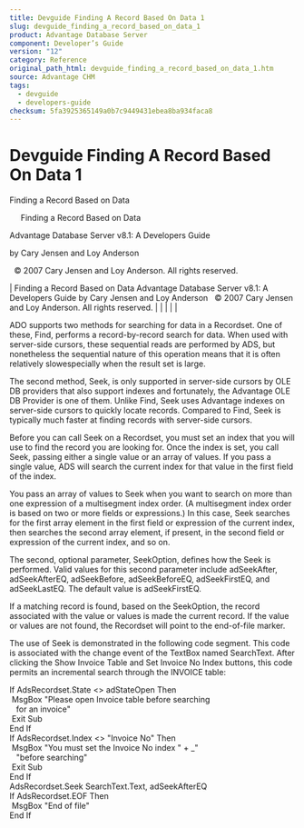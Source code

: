 ```yaml
---
title: Devguide Finding A Record Based On Data 1
slug: devguide_finding_a_record_based_on_data_1
product: Advantage Database Server
component: Developer’s Guide
version: "12"
category: Reference
original_path_html: devguide_finding_a_record_based_on_data_1.htm
source: Advantage CHM
tags:
  - devguide
  - developers-guide
checksum: 5fa3925365149a0b7c9449431ebea8ba934faca8
---
```


# Devguide Finding A Record Based On Data 1

Finding a Record Based on Data

     Finding a Record Based on Data

Advantage Database Server v8.1: A Developers Guide

by Cary Jensen and Loy Anderson

  © 2007 Cary Jensen and Loy Anderson. All rights reserved.

| Finding a Record Based on Data  Advantage Database Server v8.1: A Developers Guide  by Cary Jensen and Loy Anderson    © 2007 Cary Jensen and Loy Anderson. All rights reserved. |  |  |  |  |

ADO supports two methods for searching for data in a Recordset. One of these, Find, performs a record-by-record search for data. When used with server-side cursors, these sequential reads are performed by ADS, but nonetheless the sequential nature of this operation means that it is often relatively slowespecially when the result set is large.

The second method, Seek, is only supported in server-side cursors by OLE DB providers that also support indexes and fortunately, the Advantage OLE DB Provider is one of them. Unlike Find, Seek uses Advantage indexes on server-side cursors to quickly locate records. Compared to Find, Seek is typically much faster at finding records with server-side cursors.

Before you can call Seek on a Recordset, you must set an index that you will use to find the record you are looking for. Once the index is set, you call Seek, passing either a single value or an array of values. If you pass a single value, ADS will search the current index for that value in the first field of the index.

You pass an array of values to Seek when you want to search on more than one expression of a multisegment index order. (A multisegment index order is based on two or more fields or expressions.) In this case, Seek searches for the first array element in the first field or expression of the current index, then searches the second array element, if present, in the second field or expression of the current index, and so on.

The second, optional parameter, SeekOption, defines how the Seek is performed. Valid values for this second parameter include adSeekAfter, adSeekAfterEQ, adSeekBefore, adSeekBeforeEQ, adSeekFirstEQ, and adSeekLastEQ. The default value is adSeekFirstEQ.

If a matching record is found, based on the SeekOption, the record associated with the value or values is made the current record. If the value or values are not found, the Recordset will point to the end-of-file marker.

The use of Seek is demonstrated in the following code segment. This code is associated with the change event of the TextBox named SearchText. After clicking the Show Invoice Table and Set Invoice No Index buttons, this code permits an incremental search through the INVOICE table:

If AdsRecordset.State <> adStateOpen Then  
  MsgBox "Please open Invoice table before searching  
    for an invoice"  
  Exit Sub  
End If  
If AdsRecordset.Index <> "Invoice No" Then  
  MsgBox "You must set the Invoice No index " + \_"  
    "before searching"  
  Exit Sub  
End If  
AdsRecordset.Seek SearchText.Text, adSeekAfterEQ  
If AdsRecordset.EOF Then  
  MsgBox "End of file"  
End If
